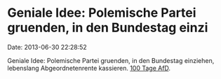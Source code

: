 Geniale Idee: Polemische Partei gruenden, in den Bundestag einzi
================================================================

Date: 2013-06-30 22:28:52

Geniale Idee: Polemische Partei gruenden, in den Bundestag einziehen,
lebenslang Abgeordnetenrente kassieren. [100 Tage
AfD](http://popcornparteien.org/2013/06/18/100-tage-afd-ein-insiderbericht/).
